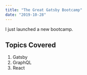 ```yaml
---
title: "The Great Gatsby Bootcamp"
date: "2019-10-28"
---
```


I just launched a new bootcamp. 

## Topics Covered

1. Gatsby
2. GraphQL
3. React